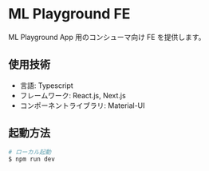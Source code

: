 # ML Playground FE

ML Playground App 用のコンシューマ向け FE を提供します。

## 使用技術

- 言語: Typescript
- フレームワーク: React.js, Next.js
- コンポーネントライブラリ: Material-UI

## 起動方法

```bash
# ローカル起動
$ npm run dev
```
